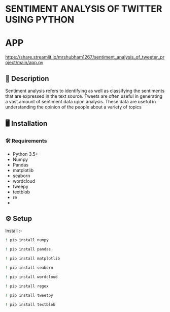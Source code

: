 # SENTIMENT ANALYSIS OF TWITTER USING PYTHON

# APP
https://share.streamlit.io/mrshubham1267/sentiment_analysis_of_tweeter_project/main/app.py

## 📝 Description
Sentiment analysis refers to identifying as well as classifying the sentiments that are expressed in the text source. Tweets are often useful in generating a vast amount of sentiment data upon analysis. These data are useful in understanding the opinion of the people about a variety of topics

## :desktop_computer:	Installation

### :hammer_and_wrench: Requirements
* Python 3.5+
* Numpy
* Pandas
* matplotlib
* seaborn
* wordcloud
* tweepy
* textblob
* re
* 

## :gear: Setup
 Install :-
```bash
! pip install numpy

```
```bash
! pip install pandas

```
```bash
! pip install matplotlib

```
```bash
! pip install seaborn

```
```bash
! pip install wordcloud

```
```bash
! pip install regex

``````
```bash
! pip install tweetpy

```
```bash
! pip install textblob

```
